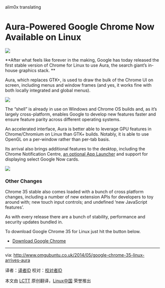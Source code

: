 alim0x translating

Aura-Powered Google Chrome Now Available on Linux
================================================================================
![](http://www.omgubuntu.co.uk/wp-content/uploads/2014/05/Screen-Shot-2014-05-21-at-00.00.22.png)

**After what feels like forever in the making, Google has today released the first stable version of Chrome for Linux to use Aura, the search giant’s in-house graphics stack. **

Aura, which replaces GTK+, is used to draw the bulk of the Chrome UI on screen, including menus and window frames (and yes, it works fine with both locally integrated and global menus).

![](http://www.omgubuntu.co.uk/wp-content/uploads/2014/05/Screen-Shot-2014-05-21-at-00.18.15.png)

The “shell” is already in use on Windows and Chrome OS builds and, as it’s largely cross-platform, enables Google to develop new features faster and ensure feature parity across different operating systems.

An accelerated interface, Aura is better able to leverage GPU features in Chrome/Chromium on Linux than GTK+ builds. Notably, it is able to use OpenGL on a per-window rather than per-tab basis.

Its arrival also brings additional features to the desktop, including the Chrome Notification Centre, [an optional App Launcher][1] and support for displaying select Google Now cards.

![](http://www.omgubuntu.co.uk/wp-content/uploads/2014/05/aura.jpg)

### Other Changes ###

Chrome 35 stable also comes loaded with a bunch of cross platform changes, including a number of new extension APIs for developers to toy around with; new touch input controls; and undefined ‘new JavaScript features’.

As with every release there are a bunch of stability, performance and security updates bundled in.

To download Google Chrome 35 for Linux just hit the button below.

- [Download Google Chrome][2]

--------------------------------------------------------------------------------

via: http://www.omgubuntu.co.uk/2014/05/google-chrome-35-linux-arrives-aura

译者：[译者ID](https://github.com/译者ID) 校对：[校对者ID](https://github.com/校对者ID)

本文由 [LCTT](https://github.com/LCTT/TranslateProject) 原创翻译，[Linux中国](http://linux.cn/) 荣誉推出

[1]:https://chrome.google.com/webstore/launcher
[2]:https://www.google.com/chrome/browser/
